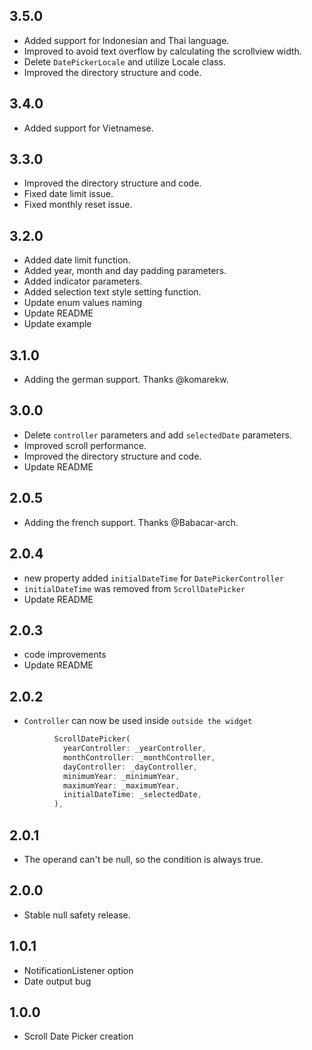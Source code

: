 ## 3.5.0

* Added support for Indonesian and Thai language.
* Improved to avoid text overflow by calculating the scrollview width.
* Delete `DatePickerLocale` and utilize Locale class.
* Improved the directory structure and code.

## 3.4.0

* Added support for Vietnamese.


## 3.3.0

* Improved the directory structure and code.
* Fixed date limit issue.
* Fixed monthly reset issue.

## 3.2.0

* Added date limit function.
* Added year, month and day padding parameters.
* Added indicator parameters.
* Added selection text style setting function.
* Update enum values naming
* Update README
* Update example


## 3.1.0

* Adding the german support. Thanks @komarekw.


## 3.0.0

* Delete `controller` parameters and add `selectedDate` parameters.
* Improved scroll performance.
* Improved the directory structure and code.
* Update README


## 2.0.5

* Adding the french support. Thanks @Babacar-arch.


## 2.0.4

* new property added `initialDateTime` for `DatePickerController`
* `initialDateTime` was removed from `ScrollDatePicker`
* Update README


## 2.0.3

* code improvements
* Update README

## 2.0.2

* `Controller` can now be used inside `outside the widget`
```dart
          ScrollDatePicker(
            yearController: _yearController,
            monthController: _monthController,
            dayController: _dayController,
            minimumYear: _minimumYear,
            maximumYear: _maximumYear,
            initialDateTime: _selectedDate,
          ),

```

## 2.0.1

* The operand can't be null, so the condition is always true.

## 2.0.0

* Stable null safety release.

## 1.0.1

* NotificationListener option
* Date output bug

## 1.0.0

* Scroll Date Picker creation

